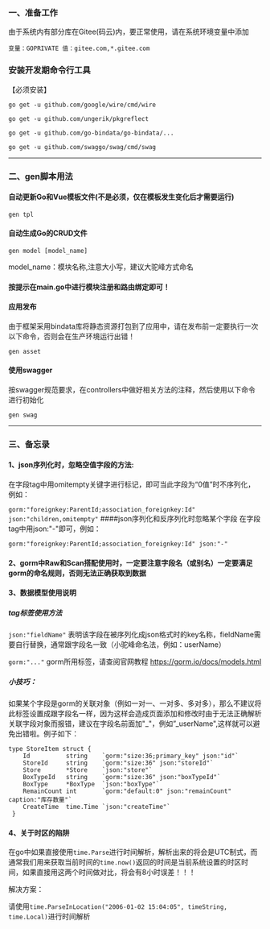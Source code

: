 ### 一、准备工作
由于系统内有部分库在Gitee(码云)内，要正常使用，请在系统环境变量中添加

`变量：GOPRIVATE 值：gitee.com,*.gitee.com`

### 安装开发期命令行工具

【必须安装】

`go get -u github.com/google/wire/cmd/wire` 

`go get -u github.com/ungerik/pkgreflect`

`go get -u github.com/go-bindata/go-bindata/...`

`go get -u github.com/swaggo/swag/cmd/swag`

---

### 二、gen脚本用法
#### 自动更新Go和Vue模板文件(不是必须，仅在模板发生变化后才需要运行)
`gen tpl`
#### 自动生成Go的CRUD文件
`gen model [model_name]`

model_name：模块名称,注意大小写，建议大驼峰方式命名
#### 按提示在main.go中进行模块注册和路由绑定即可！
#### 应用发布
由于框架采用bindata库将静态资源打包到了应用中，请在发布前一定要执行一次以下命令，否则会在生产环境运行出错！
 
`gen asset`

#### 使用swagger

按swagger规范要求，在controllers中做好相关方法的注释，然后使用以下命令进行初始化

`gen swag`

---
### 三、备忘录
#### 1、json序列化时，忽略空值字段的方法:
在字段tag中用omitempty关键字进行标记，即可当此字段为“0值”时不序列化，例如：

`gorm:"foreignkey:ParentId;association_foreignkey:Id" json:"children,omitempty"`
####json序列化和反序列化时忽略某个字段
在字段tag中用json:"-"即可，例如：

`gorm:"foreignkey:ParentId;association_foreignkey:Id" json:"-"`

#### 2、gorm中Raw和Scan搭配使用时，一定要注意字段名（或别名）一定要满足gorm的命名规则，否则无法正确获取到数据

#### 3、数据模型使用说明
##### tag标签使用方法
`json:"fieldName"` 表明该字段在被序列化成json格式时的key名称，fieldName需要自行替换，通常跟字段名一致（小驼峰命名法，例如：userName）

`gorm:"..."` gorm所用标签，请查阅官网教程 https://gorm.io/docs/models.html

##### 小技巧：
如果某个字段是gorm的关联对象（例如一对一、一对多、多对多），那么不建议将此标签设置成跟字段名一样，因为这样会造成页面添加和修改时由于无法正确解析关联字段对象而报错，建议在字段名前面加"_"，例如”_userName",这样就可以避免出错啦。例子如下：

```
type StoreItem struct {
 	Id          string    `gorm:"size:36;primary_key" json:"id"`
 	StoreId     string    `gorm:"size:36" json:"storeId"`
 	Store       *Store    `json:"store"`
 	BoxTypeId   string    `gorm:"size:36" json:"boxTypeId"`
 	BoxType     *BoxType  `json:"boxType"`
 	RemainCount int       `gorm:"default:0" json:"remainCount" caption:"库存数量"`
 	CreateTime  time.Time `json:"createTime"`
 }
```
#### 4、关于时区的陷阱
在go中如果直接使用`time.Parse`进行时间解析，解析出来的将会是UTC制式，而通常我们用来获取当前时间的`time.now()`返回的时间是当前系统设置的时区时间，如果直接用这两个时间做对比，将会有8小时误差！！！

解决方案：

请使用`time.ParseInLocation("2006-01-02 15:04:05", timeString, time.Local)`进行时间解析